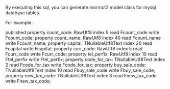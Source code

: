 By executing this sql, you can generate mormot2 model class for mysql database tables.

For example :

published
    property count_code: RawUtf8 index 5 read Fcount_code write Fcount_code;
  property count_name: RawUtf8 index 40 read Fcount_name write Fcount_name;
  property capital: TNullableUtf8Text index 20 read Fcapital write Fcapital;
  property curr_code: RawUtf8 index 5 read Fcurr_code write Fcurr_code;
  property tel_perfix: RawUtf8 index 10 read Ftel_perfix write Ftel_perfix;
  property code_for_tax: TNullableUtf8Text index 2 read Fcode_for_tax write Fcode_for_tax;
  property buy_sale_code: TNullableUtf8Text index 10 read Fbuy_sale_code write Fbuy_sale_code;
  property new_tax_code: TNullableUtf8Text index 3 read Fnew_tax_code write Fnew_tax_code;

